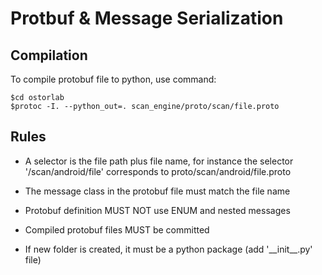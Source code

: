 # Protbuf & Message Serialization

## Compilation

To compile protobuf file to python, use command:

```shell
$cd ostorlab
$protoc -I. --python_out=. scan_engine/proto/scan/file.proto
```

## Rules

* A selector is the file path plus file name, for instance the selector '/scan/android/file' corresponds to
  proto/scan/android/file.proto

* The message class in the protobuf file must match the file name

* Protobuf definition MUST NOT use ENUM and nested messages

* Compiled protobuf files MUST be committed

* If new folder is created, it must be a python package
  (add '\_\_init\_\_.py' file)
